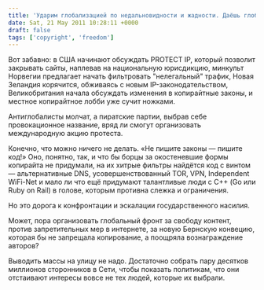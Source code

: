 ```yaml
---
title: 'Ударим глобализацией по недальновидности и жадности. Даёшь глобальный фронт за свободу контента!'
date: Sat, 21 May 2011 10:28:11 +0000
draft: false
tags: ['copyright', 'freedom']
---
```


Вот забавно: в США начинают обсуждать PROTECT IP, который позволит закрывать сайты, наплевав на национальную юрисдикцию, минкульт Норвегии предлагает начать фильтровать "нелегальный" трафик, Новая Зеландия корячится, обживаясь с новым IP-законодательством, Великобритания начала обсуждать изменения в копирайтные законы, и местное копирайтное лобби уже сучит ножками.

Антиглобалисты молчат, а пиратские партии, выбрав себе провокационное название, вряд ли смогут организовать международную акцию протеста.

Конечно, что можно ничего не делать. «Не пишите законы — пишите код!» Оно, понятно, так, и что бы борцы за окостеневшие формы копирайта не придумали, на их хитрые фильтры найдётся код с винтом — альтернативные DNS, усовершенствованный TOR, VPN, Independent WiFi-Net и мало ли что ещё придумают талантливые люди с С++ (Go или Ruby on Rail) в голове, которым противна слежка и ограничения.

Но это дорога к конфронтации и эскалации государственного насилия.

Может, пора организовать глобальный фронт за свободу контент, против запретительных мер в интернете, за новую Бернскую конвецию, которая бы не запрещала копирование, а поощряла вознаграждение авторов?

Выводить массы на улицу не надо. Достаточно собрать пару десятков миллионов сторонников в Сети, чтобы показать политикам, что они отстаивают интересы вовсе не тех людей, которые их выбрали.